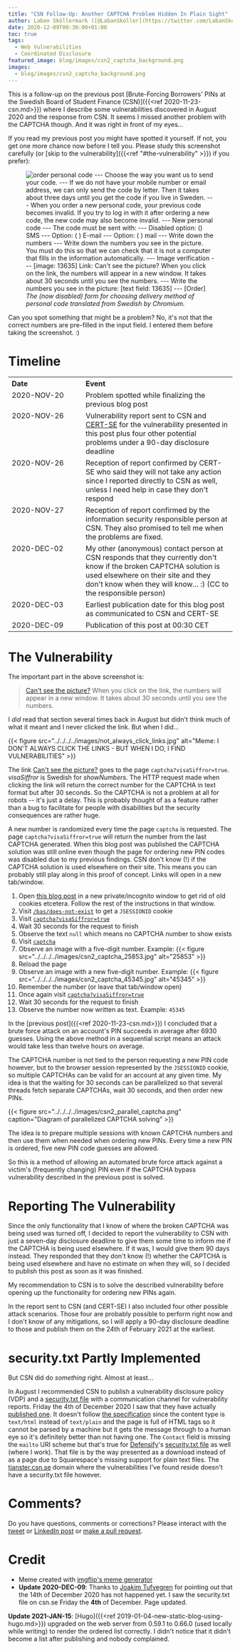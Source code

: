 ```yaml
---
title: "CSN Follow-Up: Another CAPTCHA Problem Hidden In Plain Sight"
author: Laban Sköllermark ([@LabanSkoller](https://twitter.com/LabanSkoller))
date: 2020-12-09T00:30:00+01:00
toc: true
tags:
  - Web Vulnerabilities
  - Coordinated Disclosure
featured_image: blog/images/csn2_captcha_background.png
images:
  - blog/images/csn2_captcha_background.png
---
```


This is a follow-up on the previous post [Brute-Forcing Borrowers' PINs at the
Swedish Board of Student Finance (CSN)]({{<ref 2020-11-23-csn.md>}}) where I
describe some vulnerabilities discovered in August 2020 and the response from
CSN. It seems I missed another problem with the CAPTCHA though. And it was
right in front of my eyes...
<!--more-->

If you read my previous post you might have spotted it
yourself. If not, you get one more chance now before I tell you. Please study
this screenshot carefully (or [skip to the vulnerability]({{<ref
"#the-vulnerability" >}}) if you prefer):

<figure>
  <img src="../../../../images/csn_eng_order_code_method_nov.png"
style="display:inline" title="Choose the way you want us to send your code"
alt="order personal code --- Choose the way you want us to send your code. ---
If we do not have your mobile number or email address, we can only send the
code by letter. Then it takes about three days until you get the code if you
live in Sweden. --- When you order a new personal code, your previous code
becomes invalid. If you try to log in with it after ordering a new code, the
new code may also become invalid. --- New personal code --- The code must be
sent with: --- Disabled option: () SMS --- Option: ( ) E-mail --- Option: ( )
mail --- Write down the numbers --- Write down the numbers you see in the
picture. You must do this so that we can check that it is not a computer that
fills in the information automatically. --- Image verification --- [image:
13635] Link: Can't see the picture? When you click on the link, the numbers
will appear in a new window. It takes about 30 seconds until you see the
numbers. --- Write the numbers you see in the picture: [text field: 13635] ---
[Order]">
  <figcaption><i>The (now disabled) form for choosing delivery method of
personal code translated from Swedish by Chromium.</i></figcaption>
</figure>

Can you spot something that might be a problem? No, it's not that the correct
numbers are pre-filled in the input field. I entered them before taking the
screenshot. :)

# Timeline

<table>
  <tr>
    <th align="left" width="150px">Date</th>
    <th align="left">Event</th>
  </tr>
  <tr>
    <td valign="top">2020-NOV-20</td>
    <td>Problem spotted while finalizing the previous blog post</td>
  </tr>
  <tr>
    <td valign="top">2020-NOV-26</td>
    <td>Vulnerability report sent to CSN and <a
	href="https://cert.se">CERT-SE</a> for the vulnerability presented in
	this post plus four other potential problems under a 90-day disclosure
        deadline</td>
  </tr>
  <tr>
    <td valign="top">2020-NOV-26</td>
    <td>Reception of report confirmed by CERT-SE who said they will not take
	any action since I reported directly to CSN as well, unless I need help
        in case they don't respond</td>
  </tr>
  <tr>
    <td valign="top">2020-NOV-27</td>
    <td>Reception of report confirmed by the information security responsible
	person at CSN. They also promised to tell me when the problems are
        fixed.</td>
  </tr>
  <tr>
    <td valign="top">2020-DEC-02</td>
    <td>My other (anonymous) contact person at CSN responds that they currently
	don't know if the broken CAPTCHA solution is used elsewhere on their
	site and they don't know when they will know... :) (CC to the
        responsible person)</td>
  </tr>
  <tr>
    <td valign="top">2020-DEC-03</td>
    <td>Earliest publication date for this blog post as communicated to CSN and
        CERT-SE</td>
  </tr>
  <tr>
    <td valign="top">2020-DEC-09</td>
    <td>Publication of this post at 00:30 CET</td>
  </tr>
</table>

# The Vulnerability

The important part in the above screenshot is:
> <a href="https://tjanster.csn.se/bas/captcha?visaSiffror=true"
   target="_blank">Can't see the picture?</a> When you
> click on the link, the numbers will appear in a new window. It takes about 30
> seconds until you see the numbers.

I _did_ read that section several times back in August but didn't think much of
what it meant and I never clicked the link. But when I did...

{{< figure src="../../../../images/not_always_click_links.jpg"
           alt="Meme: I DON'T ALWAYS CLICK THE LINKS - BUT WHEN I DO, I FIND VULNERABILITIES" >}}

The link <a href="https://tjanster.csn.se/bas/captcha?visaSiffror=true"
target="_blank">Can't see the picture?</a> goes to the page
`captcha?visaSiffror=true`. _visaSiffror_ is Swedish for _showNumbers_.  The
HTTP request made when clicking the link will return the correct number for the
CAPTCHA in text format but after 30 seconds. So the CAPTCHA is not a problem at
all for robots -- it's just a delay. This is probably thought of as a feature
rather than a bug to facilitate for people with disabilities but the security
consequences are rather huge.

A new number is randomized every time the page `captcha` is requested. The page
`captcha?visaSiffror=true` will return the number from the last CAPTCHA
generated. When this blog post was published the CAPTCHA solution was still
online even though the page for ordering new PIN codes was disabled due to my
previous findings. CSN don't know (!) if the CAPTCHA solution is used
elsewhere on their site. This means you can probably still play along in this
proof of concept. Links will open in a new tab/window.

<a name="private-window"></a>
1. Open [this blog post](#private-window) in a new private/incognito window to
   get rid of old cookies etcetera. Follow the rest of the instructions in that
window.
1. Visit <a href="https://tjanster.csn.se/bas/does-not-exist"
   target="_blank">`/bas/does-not-exist`</a> to get a `JSESSIONID` cookie
1. Visit <a href="https://tjanster.csn.se/bas/captcha?visaSiffror=true"
   target="_blank">`captcha?visaSiffror=true`</a>
1. Wait 30 seconds for the request to finish
1. Observe the text `null` which means no CAPTCHA number to show exists
1. Visit <a href="https://tjanster.csn.se/bas/captcha"
   target="_blank">`captcha`</a>
1. Observe an image with a five-digit number. Example:
   {{< figure src="../../../../images/csn2_captcha_25853.jpg" alt="25853" >}}
1. Reload the page
1. Observe an image with a new five-digit number. Example:
   {{< figure src="../../../../images/csn2_captcha_45345.jpg" alt="45345" >}}
1. Remember the number (or leave that tab/window open)
1. Once again visit <a
   href="https://tjanster.csn.se/bas/captcha?visaSiffror=true"
   target="_blank">`captcha?visaSiffror=true`</a>
1. Wait 30 seconds for the request to finish
1. Observe the number now written as text. Example: `45345`

In the [previous post]({{<ref 2020-11-23-csn.md>}}) I concluded that a brute
force attack on an account's PIN succeeds in average after 6930 guesses. Using
the above method in a sequential script means an attack would take less than
twelve hours on average.

The CAPTCHA number is not tied to the person requesting a new PIN code however,
but to the browser session represented by the `JSESSIONID` cookie, so multiple
CAPTCHAs can be valid for an account at any given time. My idea is that the
waiting for 30 seconds can be parallelized so that several threads fetch
separate CAPTCHAs, wait 30 seconds, and then order new PINs.

{{< figure src="../../../../images/csn2_parallel_captcha.png"
           caption="Diagram of parallelized CAPTCHA solving" >}}

The idea is to prepare multiple sessions with known CAPTCHA numbers and then
use them when needed when ordering new PINs. Every time a new PIN is ordered,
five new PIN code guesses are allowed.

So this is a method of allowing an automated brute force attack against a
victim's (frequently changing) PIN even if the CAPTCHA bypass vulnerability
described in the previous post is solved.

# Reporting The Vulnerability

Since the only functionality that I know of where the broken CAPTCHA was being
used was turned off, I decided to report the vulnerability to CSN with just a
seven-day disclosure deadline to give them some time to inform me if the
CAPTCHA is being used elsewhere. If it was, I would give them 90 days instead.
They responded that they don't know (!) whether the CAPTCHA is being used
elsewhere and have no estimate on when they will, so I decided to publish this
post as soon as it was finished.

My recommendation to CSN is to solve the described vulnerability before opening
up the functionality for ordering new PINs again.

In the report sent to CSN (and CERT-SE) I also included four other possible
attack scenarios. Those four are probably possible to perform right now and I
don't know of any mitigations, so I will apply a 90-day disclosure deadline to
those and publish them on the 24th of February 2021 at the earliest.

# security.txt Partly Implemented

But CSN did do _something_ right. Almost at least...

In August I recommended CSN to publish a vulnerability disclosure policy (VDP)
and a [security.txt file](https://securitytxt.org/) with a communication
channel for vulnerability reports. Friday the 4th of December 2020 I saw that
they have actually [published
one](https://www.csn.se/.well-known/security.txt). It doesn't follow [the
specification](https://tools.ietf.org/html/draft-foudil-securitytxt-10#section-5)
since the content type is `text/html` instead of `text/plain` and the page is
full of HTML tags so it cannot be parsed by a machine but it gets the message
through to a human eye so it's definitely better than not having one. The
`Contact` field is missing the `mailto` URI scheme but that's true for
[Defensify](https://defensify.se/home)'s [security.txt
file](https://defensify.se/.well-known/security.txt) as well (where I work).
That file is by the way presented as a download instead of as a page due to
Squarespace's missing support for plain text files. The
[tjanster.csn.se](http://tjanster.csn.se/.well-known/security.txt) domain where
the vulnerabilities I've found reside doesn't have a security.txt file however.

# Comments?

Do you have questions, comments or corrections? Please interact with the
[tweet](https://twitter.com/LabanSkoller/status/1336454023944138752) or
[LinkedIn
post](https://www.linkedin.com/posts/labanskoller_csn-follow-up-another-captcha-problem-hidden-activity-6742220721956626432-9_0r)
or [make a pull
request](https://github.com/labanskoller/labanskoller.se/edit/main/content/blog/2020-12-09-csn2.md).

# Credit

* Meme created with [imgflip's meme generator](https://imgflip.com/memegenerator)
* **Update 2020-DEC-09**: Thanks to [Joakim
  Tufvegren](https://www.linkedin.com/in/firetech/) for pointing out that the
  14th of December 2020 has not happened yet. I saw the security.txt file on
  csn.se Friday the **4th** of December. Page updated.

**Update 2021-JAN-15**: [Hugo]({{<ref 2019-01-04-new-static-blog-using-hugo.md>}}) upgraded on the web server from 0.59.1 to 0.66.0 (used locally while writing) to render the ordered list correctly. I didn't notice that it didn't become a list after publishing and nobody complained.
